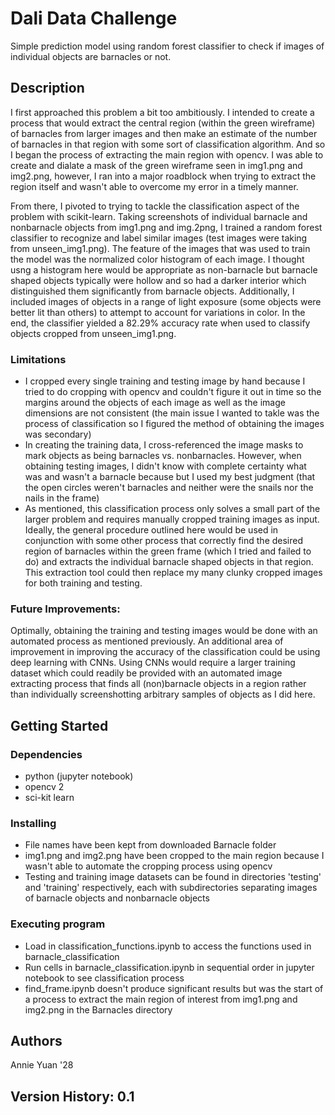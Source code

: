 # Dali Data Challenge

Simple prediction model using random forest classifier to check if images of individual objects are barnacles or not.

## Description

I first approached this problem a bit too ambitiously. I intended to create a process that would extract the central region (within the green wireframe) of barnacles from larger images and then make an estimate of the number of barnacles in that region with some sort of classification algorithm. And so I began the process of extracting the main region with opencv. I was able to create and dialate a mask of the green wireframe seen in img1.png and img2.png, however, I ran into a major roadblock when trying to extract the region itself and wasn't able to overcome my error in a timely manner.

From there, I pivoted to trying to tackle the classification aspect of the problem with scikit-learn. Taking screenshots of individual barnacle and nonbarnacle objects from img1.png and img.2png, I trained a random forest classifier to recognize and label similar images (test images were taking from unseen_img1.png). The feature of the images that was used to train the model was the normalized color histogram of each image. I thought usng a histogram here would be appropriate as non-barnacle but barnacle shaped objects typically were hollow and so had a darker interior which distinguished them significantly from barnacle objects. Additionally, I included images of objects in a range of light exposure (some objects were better lit than others) to attempt to account for variations in color. In the end, the classifier yielded a 82.29% accuracy rate when used to classify objects cropped from unseen_img1.png.

### Limitations

* I cropped every single training and testing image by hand because I tried to do cropping with opencv and couldn't figure it out in time so the margins around the objects of each image as well as the image dimensions are not consistent (the main issue I wanted to takle was the process of classification so I figured the method of obtaining the images was secondary)
* In creating the training data, I cross-referenced the image masks to mark objects as being barnacles vs. nonbarnacles. However, when obtaining testing images, I didn't know with complete certainty what was and wasn't a barnacle because but I used my best judgment (that the open circles weren't barnacles and neither were the snails nor the nails in the frame)
* As mentioned, this classification process only solves a small part of the larger problem and requires manually cropped training images as input. Ideally, the general procedure outlined here would be used in conjunction with some other process that correctly find the desired region of barnacles within the green frame (which I tried and failed to do) and extracts the individual barnacle shaped objects in that region. This extraction tool could then replace my many clunky cropped images for both training and testing.

### Future Improvements:

Optimally, obtaining the training and testing images would be done with an automated process as mentioned previously. An additional area of improvement in improving the accuracy of the classification could be using deep learning with CNNs. Using CNNs would require a larger training dataset which could readily be provided with an automated image extracting process that finds all (non)barnacle objects in a region rather than individually screenshotting arbitrary samples of objects as I did here. 

## Getting Started

### Dependencies

* python (jupyter notebook)
* opencv 2
* sci-kit learn

### Installing

* File names have been kept from downloaded Barnacle folder
* img1.png and img2.png have been cropped to the main region because I wasn't able to automate the cropping process using opencv
* Testing and training image datasets can be found in directories 'testing' and 'training' respectively, each with subdirectories separating images of barnacle objects and nonbarnacle objects

### Executing program

* Load in classification_functions.ipynb to access the functions used in barnacle_classification
* Run cells in barnacle_classification.ipynb in sequential order in jupyter notebook to see classification process
* find_frame.ipynb doesn't produce significant results but was the start of a process to extract the main region of interest from img1.png and img2.png in the Barnacles directory

## Authors

Annie Yuan '28

## Version History: 0.1
